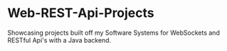 # Web-REST-Api-Projects
Showcasing projects built off my Software Systems for WebSockets and RESTful Api's with a Java backend.
